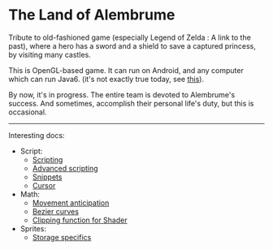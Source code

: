 # The Land of Alembrume

Tribute to old-fashioned game (especially Legend of Zelda : A link to the past), where a hero has a sword and a shield to save a captured princess, by visiting many castles.

This is OpenGL-based game. It can run on Android, and any computer which can run Java6. (it's not exactly true today, see [this](https://github.com/tchegito/zildo/blob/wiki/Multiplatform.md)).

By now, it's in progress. The entire team is devoted to Alembrume's success. And sometimes, accomplish their personal life's duty, but this is occasional.

----------------

Interesting docs:
 * Script:
   * [Scripting](https://github.com/tchegito/zildo/blob/wiki/Scripting.md)
   * [Advanced scripting](https://github.com/tchegito/zildo/blob/wiki/AdvancedScripting.md)
   * [Snippets](https://github.com/tchegito/zildo/blob/wiki/Snippets.md)
   * [Cursor](https://github.com/tchegito/zildo/blob/wiki/ScriptCursor.md)
 * Math:
   *  [Movement anticipation](https://github.com/tchegito/zildo/blob/wiki/Maths.md)
   *  [Bezier curves](https://github.com/tchegito/zildo/blob/wiki/Maths2.md)
   *  [Clipping function for Shader](https://github.com/tchegito/zildo/blob/wiki/MathLinearFunction.md)
 * Sprites:
   *  [Storage specifics](https://github.com/tchegito/zildo/blob/wiki/SpriteStorageMisc.md)
